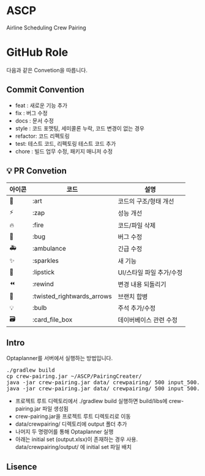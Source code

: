 # ASCP
Airline Scheduling Crew Pairing

# GitHub Role
다음과 같은 Convetion을 따릅니다.

## Commit Convention
-   feat : 새로운 기능 추가
-   fix : 버그 수정
-   docs : 문서 수정
-   style : 코드 포맷팅, 세미콜론 누락, 코드 변경이 없는 경우
-   refactor: 코드 리펙토링
-   test: 테스트 코드, 리펙토링 테스트 코드 추가
-   chore : 빌드 업무 수정, 패키지 매니저 수정

## 💡 PR Convetion

| 아이콘 | 코드                       | 설명                     |
| ------ | -------------------------- | ------------------------ |
| 🎨     | :art                       | 코드의 구조/형태 개선    |
| ⚡️    | :zap                       | 성능 개선                |
| 🔥     | :fire                      | 코드/파일 삭제           |
| 🐛     | :bug                       | 버그 수정                |
| 🚑     | :ambulance                 | 긴급 수정                |
| ✨     | :sparkles                  | 새 기능                  |
| 💄     | :lipstick                  | UI/스타일 파일 추가/수정 |
| ⏪     | :rewind                    | 변경 내용 되돌리기       |
| 🔀     | :twisted_rightwards_arrows | 브랜치 합병              |
| 💡     | :bulb                      | 주석 추가/수정           |
| 🗃      | :card_file_box             | 데이버베이스 관련 수정   |

## Intro
Optaplanner를 서버에서 실행하는 방법입니다.
<pre>
./gradlew build
cp crew-pairing.jar ~/ASCP/PairingCreater/
java -jar crew-pairing.jar data/ crewpairing/ 500 input_500.xlsx
java -jar crew-pairing.jar data/ crewpairing/ 500 input_500.xlsx output.xlsx
</pre>
- 프로젝트 루트 디렉토리에서 ./gradlew build 실행하면 build/libs에 crew-pairing.jar 파일 생성됨
- crew-pairing.jar을 프로젝트 루트 디렉토리로 이동
- data/crewpairing/ 디렉토리에 output 폴더 추가
- 나머지 두 명령어를 통해 Optaplanner 실행
- 아래는 initial set (output.xlsx)이 존재하는 경우 사용. data/crewpairing/output/ 에 initial set 파일 배치

## Lisence
